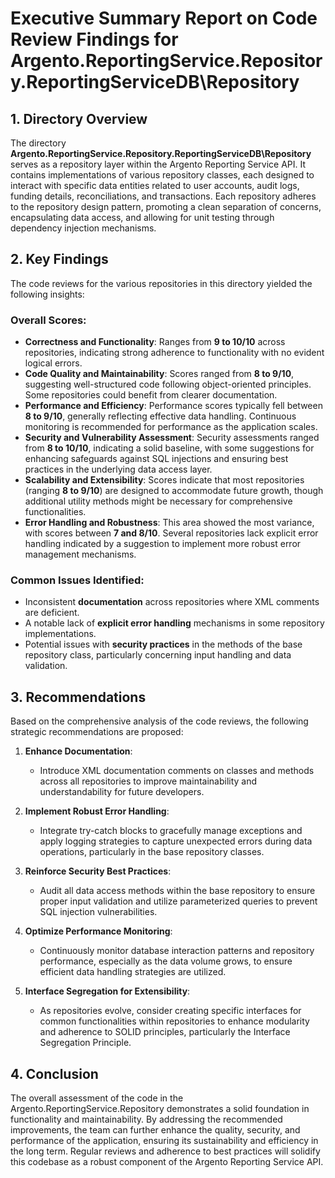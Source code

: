 # Executive Summary Report on Code Review Findings for Argento.ReportingService.Repository.ReportingServiceDB\Repository

## 1. Directory Overview
The directory **Argento.ReportingService.Repository.ReportingServiceDB\Repository** serves as a repository layer within the Argento Reporting Service API. It contains implementations of various repository classes, each designed to interact with specific data entities related to user accounts, audit logs, funding details, reconciliations, and transactions. Each repository adheres to the repository design pattern, promoting a clean separation of concerns, encapsulating data access, and allowing for unit testing through dependency injection mechanisms.

## 2. Key Findings
The code reviews for the various repositories in this directory yielded the following insights:

### Overall Scores:
- **Correctness and Functionality**: Ranges from **9 to 10/10** across repositories, indicating strong adherence to functionality with no evident logical errors.
- **Code Quality and Maintainability**: Scores ranged from **8 to 9/10**, suggesting well-structured code following object-oriented principles. Some repositories could benefit from clearer documentation.
- **Performance and Efficiency**: Performance scores typically fell between **8 to 9/10**, generally reflecting effective data handling. Continuous monitoring is recommended for performance as the application scales.
- **Security and Vulnerability Assessment**: Security assessments ranged from **8 to 10/10**, indicating a solid baseline, with some suggestions for enhancing safeguards against SQL injections and ensuring best practices in the underlying data access layer.
- **Scalability and Extensibility**: Scores indicate that most repositories (ranging **8 to 9/10**) are designed to accommodate future growth, though additional utility methods might be necessary for comprehensive functionalities.
- **Error Handling and Robustness**: This area showed the most variance, with scores between **7 and 8/10**. Several repositories lack explicit error handling indicated by a suggestion to implement more robust error management mechanisms.

### Common Issues Identified:
- Inconsistent **documentation** across repositories where XML comments are deficient.
- A notable lack of **explicit error handling** mechanisms in some repository implementations.
- Potential issues with **security practices** in the methods of the base repository class, particularly concerning input handling and data validation.

## 3. Recommendations
Based on the comprehensive analysis of the code reviews, the following strategic recommendations are proposed:

1. **Enhance Documentation**:
   - Introduce XML documentation comments on classes and methods across all repositories to improve maintainability and understandability for future developers.

2. **Implement Robust Error Handling**:
   - Integrate try-catch blocks to gracefully manage exceptions and apply logging strategies to capture unexpected errors during data operations, particularly in the base repository classes.

3. **Reinforce Security Best Practices**:
   - Audit all data access methods within the base repository to ensure proper input validation and utilize parameterized queries to prevent SQL injection vulnerabilities.

4. **Optimize Performance Monitoring**:
   - Continuously monitor database interaction patterns and repository performance, especially as the data volume grows, to ensure efficient data handling strategies are utilized.

5. **Interface Segregation for Extensibility**:
   - As repositories evolve, consider creating specific interfaces for common functionalities within repositories to enhance modularity and adherence to SOLID principles, particularly the Interface Segregation Principle.

## 4. Conclusion
The overall assessment of the code in the Argento.ReportingService.Repository demonstrates a solid foundation in functionality and maintainability. By addressing the recommended improvements, the team can further enhance the quality, security, and performance of the application, ensuring its sustainability and efficiency in the long term. Regular reviews and adherence to best practices will solidify this codebase as a robust component of the Argento Reporting Service API.